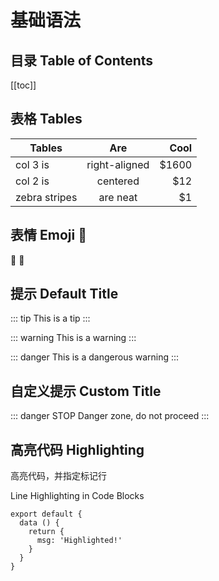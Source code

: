 # 基础语法

## 目录 Table of Contents

[[toc]]

## 表格 Tables

| Tables        |      Are      |  Cool |
| ------------- | :-----------: | ----: |
| col 3 is      | right-aligned | $1600 |
| col 2 is      |   centered    |   $12 |
| zebra stripes |   are neat    |    $1 |

## 表情 Emoji :tada:

:tada: :100:

## 提示 Default Title

::: tip
This is a tip
:::

::: warning
This is a warning
:::

::: danger
This is a dangerous warning
:::

## 自定义提示 Custom Title

::: danger STOP
Danger zone, do not proceed
:::

## 高亮代码 Highlighting

高亮代码，并指定标记行

Line Highlighting in Code Blocks

```js{3-5}
export default {
  data () {
    return {
      msg: 'Highlighted!'
    }
  }
}
```
